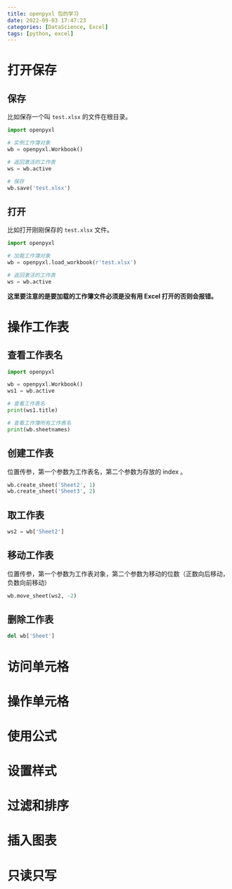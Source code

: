 ```yaml
---
title: openpyxl 包的学习
date: 2022-09-03 17:47:23
categories: [DataScience, Excel]
tags: [python, excel]
---
```


# 打开保存

## 保存

比如保存一个叫 `test.xlsx` 的文件在根目录。

```python
import openpyxl

# 实例工作簿对象
wb = openpyxl.Workbook()

# 返回激活的工作表
ws = wb.active

# 保存
wb.save('test.xlsx')
```

## 打开

比如打开刚刚保存的 `test.xlsx` 文件。

```python
import openpyxl

# 加载工作簿对象
wb = openpyxl.load_workbook(r'test.xlsx')

# 返回激活的工作表
ws = wb.active
```

**这里要注意的是要加载的工作簿文件必须是没有用 Excel 打开的否则会报错。**

# 操作工作表

## 查看工作表名

```python
import openpyxl

wb = openpyxl.Workbook()
ws1 = wb.active

# 查看工作表名
print(ws1.title)

# 查看工作簿所有工作表名
print(wb.sheetnames)
```

## 创建工作表

位置传参，第一个参数为工作表名，第二个参数为存放的 index 。

```python
wb.create_sheet('Sheet2', 1)
wb.create_sheet('Sheet3', 2)
```

## 取工作表

```python
ws2 = wb['Sheet2']
```

## 移动工作表

位置传参，第一个参数为工作表对象，第二个参数为移动的位数（正数向后移动，负数向前移动）

```python
wb.move_sheet(ws2, -2)
```

## 删除工作表

```python
del wb['Sheet']
```

# 访问单元格



# 操作单元格



# 使用公式



# 设置样式



# 过滤和排序



# 插入图表



# 只读只写

